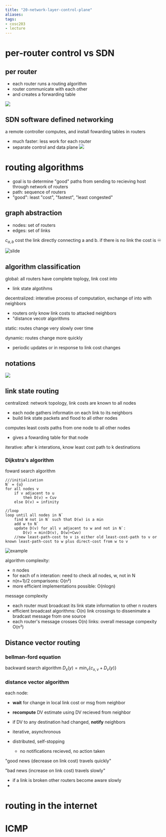 ```yaml
---
title: "20-network-layer-control-plane"
aliases: 
tags: 
- cosc203
- lecture
---
```


# per-router control vs SDN
## per router
- each router runs a routing algorithm
- router communicate with each other
- and creates a forwarding table

![](https://i.imgur.com/c5nfT7X.png)

## SDN software defined networking
a remote controller computes, and install fowarding tables in routers
- much faster: less work for each router
- separate control and data plane
![](https://i.imgur.com/H73GPsc.png)

# routing algorithms
- goal is to determine "good" paths from sending to recieving host through network of routers
- path: sequence of routers
- "good": least "cost", "fastest", "least congested"

## graph abstraction
- nodes: set of routers
- edges: set of links

$c_{a,b}$ cost the link directly connecting a and b. if there is no link the cost is ♾

![slide](https://i.imgur.com/onryMTK.png)

## algorithm classification
global: all routers have complete toplogy, link cost into
- link state algotihms

decentralized: interative process of computation, exchange of into with neighbors
- routers only know link costs to attacked neighbors
- "distance vecotr algorithms

static: routes change very slowly over time

dynamic: routes change more quickly
- periodic updates or in response to link cost changes

## notations
![](https://i.imgur.com/NfrM72Y.png)

## link state routing
centralized: network topology, link costs are known to all nodes
- each node gathers informatin on each link to its neighbors
- build link state packets and flood to all other nodes

computes least costs paths from one node to all other nodes
- gives a fowarding table for that node 

iterative: after k interations, know least cost path to k destinations


### Dijkstra's algorithm
foward search algorithm

```
///initialization
N` = {u}
for all nodes v
	if v adjacent to u
		then D(v) = Cuv
	else D(v) = infinity
	
//loop
loop until all nodes in N`
	find W not in N` such that D(w) is a min
	add w to N`
	update D(v) for all v adjacent to w and not in N`:
		D(v) = min(D(v), D(w)+Cwv)
	//new least-path-cost to v is either old least-cost-path to v or known least-path-cost to w plus direct-cost from w to v

```

![example](https://i.imgur.com/zeR9DAI.png)

algorithm complexity:
- n nodes
- for each of n interation: need to check all nodes, w, not in N
- n(n+1)/2 comparisons: O(n²)
- more efficient implementations possible: O(nlogn)

message complexity
- each router must broadcast its link state information to other n routers
- efficient broadcast algorithms: O(n) link crossings to dissenimate a bradcast message from one source
- each router's message crosses O(n) links: overall message compexity O(n²)

## Distance vector routing
### bellman-ford equation
backward search algorithm
$D_{x}(y) = min_{v} \{c_{x, v} + D_{v}(y)\}$

### distance vector algorithm
each node:
- **wait** for change in local link cost or msg from neighbor
- **recompute** DV estimate using DV recieved from neighbor
- if DV to any destination had changed, **notify** neighbors

- iterative, asynchronous
- distributed, self-stopping
	- no notifications recieved, no action taken

"good news (decrease on link cost) travels quickly"

"bad news (increase on link cost) travels slowly"
- if a link is broken other routers become aware slowly
- 


# routing in the internet

# ICMP